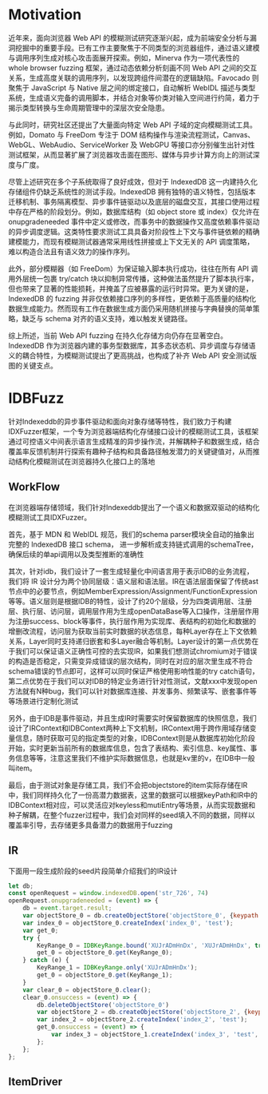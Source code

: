 # Motivation

近年来，面向浏览器 Web API 的模糊测试研究逐渐兴起，成为前端安全分析与漏洞挖掘中的重要手段。已有工作主要聚焦于不同类型的浏览器组件，通过语义建模与调用序列生成对核心攻击面展开探索。例如，Minerva 作为一项代表性的 whole browser fuzzing 框架，通过动态依赖分析刻画不同 Web API 之间的交互关系，生成高度关联的调用序列，以发现跨组件间潜在的逻辑缺陷。Favocado 则聚焦于 JavaScript 与 Native 层之间的绑定接口，自动解析 WebIDL 描述与类型系统，生成语义完备的调用脚本，并结合对象等价类对输入空间进行约简，着力于揭示类型转换与生命周期管理中的深层次安全隐患。

与此同时，研究社区还提出了大量面向特定 Web API 子域的定向模糊测试工具。例如，Domato 与 FreeDom 专注于 DOM 结构操作与渲染流程测试，Canvas、WebGL、WebAudio、ServiceWorker 及 WebGPU 等接口亦分别催生出针对性测试框架，从而显著扩展了浏览器攻击面在图形、媒体与异步计算方向上的测试深度与广度。

尽管上述研究在多个子系统取得了良好成效，但对于 IndexedDB 这一内建持久化存储组件仍缺乏系统性的测试手段。IndexedDB 拥有独特的语义特性，包括版本迁移机制、事务隔离模型、异步事件链驱动以及底层的磁盘交互，其接口使用过程中存在严格的阶段划分。例如，数据库结构（如 object store 或 index）仅允许在 onupgradeneeded 事件中定义或修改，而事务中的数据操作又高度依赖事件驱动的异步调度逻辑。这类特性要求测试工具具备对阶段性上下文与事件链依赖的精确建模能力，而现有模糊测试器通常采用线性拼接或上下文无关的 API 调度策略，难以构造合法且有语义效力的操作序列。

此外，部分模糊器（如 FreeDom）为保证输入脚本执行成功，往往在所有 API 调用外层统一包裹 try/catch 块以抑制异常传播，这种做法虽然提升了脚本执行率，但也带来了显著的性能损耗，并掩盖了应被暴露的运行时异常。更为关键的是，IndexedDB 的 fuzzing 并非仅依赖接口序列的多样性，更依赖于高质量的结构化数据生成能力。然而现有工作在数据生成方面仍采用随机拼接与字典替换的简单策略，缺乏与 schema 对齐的语义支持，难以触发关键路径。

综上所述，当前 Web API fuzzing 在持久化存储方向仍存在显著空白。IndexedDB 作为浏览器内建的事务型数据库，其多态状态机、异步调度与存储语义的耦合特性，为模糊测试提出了更高挑战，也构成了补齐 Web API 安全测试版图的关键支点。





# IDBFuzz

针对Indexeddb的异步事件驱动和面向对象存储等特性，我们致力于构建IDXFuzzer框架，一个专为浏览器端结构化存储接口设计的模糊测试工具，该框架通过可控语义中间表示语言生成精准的异步操作流，并解耦种子和数据生成，结合覆盖率反馈机制并行探索有趣种子结构和具备路径触发潜力的关键键值对，从而推动结构化模糊测试在浏览器持久化接口上的落地

## WorkFlow

在浏览器端存储领域，我们针对Indexeddb提出了一个语义和数据双驱动的结构化模糊测试工具IDXFuzzer。

首先，基于 MDN 和 WebIDL 规范，我们的schema parser模块全自动的抽象出完整的 IndexedDB 接口 schema， 进一步解析成支持链式调用的schemaTree，确保后续的单api调用以及类型推断的准确性

其次，针对idb，我们设计了一套生成轻量化中间语言用于表示IDB的业务流程，我们将 IR 设计分为两个协同层级：语义层和语法层。IR在语法层面保留了传统ast节点中的必要节点，例如MemberExpression/Assignment/FunctionExpression等等。语义层则是根据IDB的特性，设计了约20个层级，分为四类调用层、注册层、执行层、访问层，调用层作用为生成openDataBase等入口操作，注册层作用为注册success、block等事件，执行层作用为实现库、表结构的初始化和数据的增删改流程，访问层为获取当前实时数据的状态信息，每种Layer存在上下文依赖关系，Layer同时支持递归嵌套和多Layer融合等机制。Layer设计的第一点优势在于我们可以保证语义正确性可控的去实现IR，如果我们想测试chromium对于错误的构造是否稳定，只需变异成错误的层次结构，同时在对应的层次里生成不符合schema错误的节点即可，这样可以同时保证严格使用影响性能的try catch语句，第二点优势在于我们可以对IDB的特定业务进行针对性测试，文献xxx中发现open方法就有N种bug，我们可以针对数据库连接、并发事务、频繁读写、嵌套事件等等场景进行定制化测试

另外，由于IDB是事件驱动，并且生成IR时需要实时保留数据库的快照信息，我们设计了IRContext和IDBContext两种上下文机制，IRContext用于跨作用域存储变量信息，随时获取可见的指定类型的对象，IDBContext则是从数据库初始化阶段开始，实时更新当前所有的数据库信息，包含了表结构、索引信息、key属性、事务信息等等，注意这里我们不维护实际数据信息，也就是kv里的v，在IDB中一般叫item。

最后，由于测试对象是存储工具，我们不会把objectstore的item实际存储在IR中，我们同样持久化了一份高潜力数据表，这里的数据可以根据keyPath和IR中的IDBContext相对应，可以灵活应对keyless和mutiEntry等场景，从而实现数据和种子解耦，在整个fuzzer过程中，我们会对同样的seed填入不同的数据，同样以覆盖率引导，去存储更多具备潜力的数据用于fuzzing



## IR

下面用一段生成阶段的seed片段简单介绍我们的IR设计

```js
let db;
const openRequest = window.indexedDB.open('str_726', 74)
openRequest.onupgradeneeded = (event) => {
    db = event.target.result;
    var objectStore_0 = db.createObjectStore('objectStore_0', {keypath: 'jDNqUydS', autoIncrement: false});
    var index_0 = objectStore_0.createIndex('index_0', 'test');
    var get_0;
    try {
        KeyRange_0 = IDBKeyRange.bound('XUJrADmHnDx', 'XUJrADmHnDx', true, true);
        get_0 = objectStore_0.get(KeyRange_0);
    } catch (e) {
        KeyRange_1 = IDBKeyRange.only('XUJrADmHnDx');
        get_0 = objectStore_0.get(KeyRange_1);
    }
    var clear_0 = objectStore_0.clear();
    clear_0.onsuccess = (event) => {
        db.deleteObjectStore('objectStore_0')
        var objectStore_2 = db.createObjectStore('objectStore_2', {keypath: 'yrOcBVU', autoIncrement: true});
        var index_2 = objectStore_2.createIndex('index_2', 'test');
        get_0.onsuccess = (event) => {
            var index_3 = objectStore_1.createIndex('index_3', 'test', {unique: false, multiEntry: false});
        };
    };
};
```



## ItemDriver